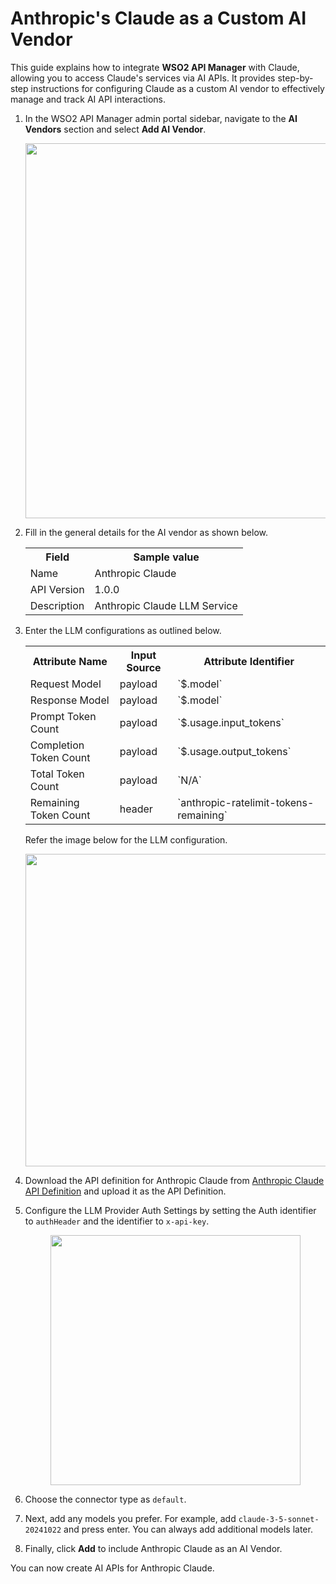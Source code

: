 # Anthropic's Claude as a Custom AI Vendor

This guide explains how to integrate **WSO2 API Manager** with Claude, allowing you to access Claude's services via AI APIs. It provides step-by-step instructions for configuring Claude as a custom AI vendor to effectively manage and track AI API interactions.

1. In the WSO2 API Manager admin portal sidebar, navigate to the **AI Vendors** section and select **Add AI Vendor**.

    <div style="text-align: center;">
        <a href="{{base_path}}/assets/img/administer/custom-ai-vendor/add-anthropic-claude/add-ai-vendor.png">
            <img src="{{base_path}}/assets/img/administer/custom-ai-vendor/add-anthropic-claude/add-ai-vendor.png" width="600" />
        </a>
    </div>

2. Fill in the general details for the AI vendor as shown below.
    
    <table>
    <colgroup>
    <col />
    <col />
    <col />
    </colgroup>
    <tbody>
    <tr>
    <th colspan="2">Field</th>
    <th>Sample value</th>
    </tr>
    <tr>
    <td colspan="2">Name</td>
    <td>Anthropic Claude</td>
    </tr>
    <tr>
    <td colspan="2">API Version</td>
    <td>1.0.0</td>
    </tr>
    <tr>
    <td colspan="2">Description</td>
    <td>Anthropic Claude LLM Service</td>
    </tr>
    </tbody>
    </table>


3. Enter the LLM configurations as outlined below.

    <table>
    <colgroup>
    <col />
    <col />
    <col />
    </colgroup>
    <tbody>
    <tr>
    <th colspan="2">Attribute Name</th>
    <th colspan="2">Input Source </th>
    <th colspan="2">Attribute Identifier </th>
    </tr>
    <tr>
    <td colspan="2">Request Model</td>
    <td colspan="2">payload</td>
    <td colspan="2">`$.model`</td>
    </tr>
    <tr>
    <td colspan="2">Response Model</td>
    <td colspan="2">payload</td>
    <td colspan="2">`$.model`</td>
    </tr>
    <tr>
    <td colspan="2">Prompt Token Count</td>
    <td colspan="2">payload</td>
    <td colspan="2">`$.usage.input_tokens`</td>
    </tr>
    <tr>
    <td colspan="2">Completion Token Count</td>
    <td colspan="2">payload</td>
    <td colspan="2">`$.usage.output_tokens`</td>
    </tr>
    <tr>
    <td colspan="2">Total Token Count</td>
    <td colspan="2">payload</td>
    <td colspan="2">`N/A`</td>
    </tr>
    <tr>
    <td colspan="2">Remaining Token Count</td>
    <td colspan="2">header</td>
    <td colspan="2">`anthropic-ratelimit-tokens-remaining`</td>
    </tr>
    </tbody>
    </table>

    Refer the image below for the LLM configuration.

    <div style="text-align: center;">
        <a href="{{base_path}}/assets/img/administer/custom-ai-vendor/add-anthropic-claude/llm-configurations.png">
            <img src="{{base_path}}/assets/img/administer/custom-ai-vendor/add-anthropic-claude/llm-configurations.png" width="500" />
        </a>
    </div>

4. Download the API definition for Anthropic Claude from [Anthropic Claude API Definition]({{base_path}}/assets/attachments/admin/custom-ai-vendors/add-anthropic-claude/claude-api.yaml) and upload it as the API Definition.

5. Configure the LLM Provider Auth Settings by setting the Auth identifier to `authHeader` and the identifier to `x-api-key`.

    <div style="text-align: center;">
        <a href="{{base_path}}/assets/img/administer/custom-ai-vendor/add-anthropic-claude/auth-header.png">
            <img src="{{base_path}}/assets/img/administer/custom-ai-vendor/add-anthropic-claude/auth-header.png" width="400" />
        </a>
    </div>

6. Choose the connector type as `default`.

7. Next, add any models you prefer. For example, add `claude-3-5-sonnet-20241022` and press enter. You can always add additional models later.

8. Finally, click **Add** to include Anthropic Claude as an AI Vendor.

You can now create AI APIs for Anthropic Claude.